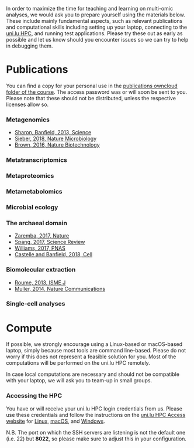 In order to maximize the time for teaching and learning on multi-omic analyses, we would ask you to prepare yourself using the materials below.
These include mainly fundamental aspects, such as relevant publications and computational skills including setting up your laptop, connecting to the [uni.lu HPC](https://hpc.uni.lu/), and running test applications.
Please try these out as early as possible and let us know should you encounter issues so we can try to help in debugging them.

# Publications
You can find a copy for your personal use in the [publications owncloud folder of the course](https://owncloud.lcsb.uni.lu/s/OrtKd15mdiZIXRj).
The access password was or will soon be sent to you.
Please note that these should not be distributed, unless the respective licenses allow so.

### Metagenomics
- [Sharon, Banfield, 2013, Science](https://www.ncbi.nlm.nih.gov/pubmed/24288324)
- [Sieber, 2018, Nature Microbiology](https://www.ncbi.nlm.nih.gov/pubmed/29807988)
- [Brown, 2016, Nature Biotechnology](https://www.ncbi.nlm.nih.gov/pubmed/27819664)

### Metatranscriptomics

### Metaproteomics

### Metametabolomics

### Microbial ecology

### The archaeal domain
- [Zaremba, 2017, Nature](https://www.ncbi.nlm.nih.gov/pubmed/28077874)
- [Spang, 2017, Science Review](https://www.ncbi.nlm.nih.gov/pubmed/28798101)
- [Williams, 2017, PNAS](https://www.ncbi.nlm.nih.gov/pubmed/28533395)
- [Castelle and Banfield, 2018, Cell](https://www.ncbi.nlm.nih.gov/pubmed/29522741)

### Biomolecular extraction
- [Roume, 2013, ISME J](https://www.ncbi.nlm.nih.gov/pubmed/22763648)
- [Muller, 2014, Nature Communications](https://www.ncbi.nlm.nih.gov/pubmed/25424998)

### Single-cell analyses

# Compute

If possible, we strongly encourage using a Linux-based or macOS-based laptop, simply because most tools are command line-based.
Please do not worry if this does not represent a feasible solution for you.
Most of the computations will be performed on the uni.lu HPC remotely.

In case local computations are necessary and should not be compatible with your laptop, we will ask you to team-up in small groups.

### Accessing the HPC
You have or will receive your uni.lu HPC login credentials from us.
Please use these credentials and follow the instructions on the [uni.lu HPC Access website](https://hpc.uni.lu/users/docs/access.html) for [Linux](https://hpc.uni.lu/users/docs/access/access_linux.html), [macOS](https://hpc.uni.lu/users/docs/access/access_linux.html), and [Windows](https://hpc.uni.lu/users/docs/access/access_windows.html).

N.B. The port on which the SSH servers are listening is not the default one (i.e. 22) but **8022**, so please make sure to adjust this in your configuration.

